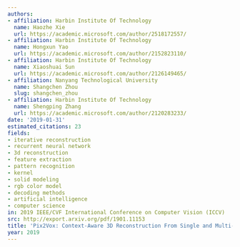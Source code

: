 ```yaml
---
authors:
- affiliation: Harbin Institute Of Technology
  name: Haozhe Xie
  url: https://academic.microsoft.com/author/2518172557/
- affiliation: Harbin Institute Of Technology
  name: Hongxun Yao
  url: https://academic.microsoft.com/author/2152823110/
- affiliation: Harbin Institute Of Technology
  name: Xiaoshuai Sun
  url: https://academic.microsoft.com/author/2126149465/
- affiliation: Nanyang Technological University
  name: Shangchen Zhou
  slug: shangchen_zhou
- affiliation: Harbin Institute Of Technology
  name: Shengping Zhang
  url: https://academic.microsoft.com/author/2120283233/
date: '2019-01-31'
estimated_citations: 23
fields:
- iterative reconstruction
- recurrent neural network
- 3d reconstruction
- feature extraction
- pattern recognition
- kernel
- solid modeling
- rgb color model
- decoding methods
- artificial intelligence
- computer science
in: 2019 IEEE/CVF International Conference on Computer Vision (ICCV)
src: http://export.arxiv.org/pdf/1901.11153
title: 'Pix2Vox: Context-Aware 3D Reconstruction From Single and Multi-View Images'
year: 2019
---
```

